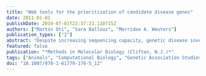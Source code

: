 ```yaml
---
title: "Web tools for the prioritization of candidate disease genes"
date: 2011-01-01
publishDate: 2019-07-01T22:37:23.110715Z
authors: ["Martin Oti", "Sara Ballouz", "Merridee A. Wouters"]
publication_types: ["2"]
abstract: "Despite increasing sequencing capacity, genetic disease investigation still frequently results in the identification of loci containing multiple candidate disease genes that need to be tested for involvement in the disease. This process can be expedited by prioritizing the candidates prior to testing. Over the last decade, a large number of computational methods and tools have been developed to assist the clinical geneticist in prioritizing candidate disease genes. In this chapter, we give an overview of computational tools that can be used for this purpose, all of which are freely available over the web."
featured: false
publication: "*Methods in Molecular Biology (Clifton, N.J.)*"
tags: ["Animals", "Computational Biology", "Genetic Association Studies", "Genetic Predisposition to Disease", "Humans", "Internet", "Software"]
doi: "10.1007/978-1-61779-176-5_12"
---
```


